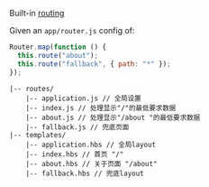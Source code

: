 Built-in <a href="https://guides.emberjs.com/release/routing/">routing</a>

Given an `app/router.js` config of:

```js
Router.map(function () {
  this.route("about");
  this.route("fallback", { path: "*" });
});
```

```
|-- routes/
    |-- application.js // 全局设置
    |-- index.js // 处理显示"/"的最低要求数据
    |-- about.js // 处理显示"/about "的最低要求数据
    |-- fallback.js // 兜底页面
|-- templates/
    |-- application.hbs // 全局layout
    |-- index.hbs // 首页 "/"
    |-- about.hbs // 关于页面 "/about"
    |-- fallback.hbs // 兜底layout
```
